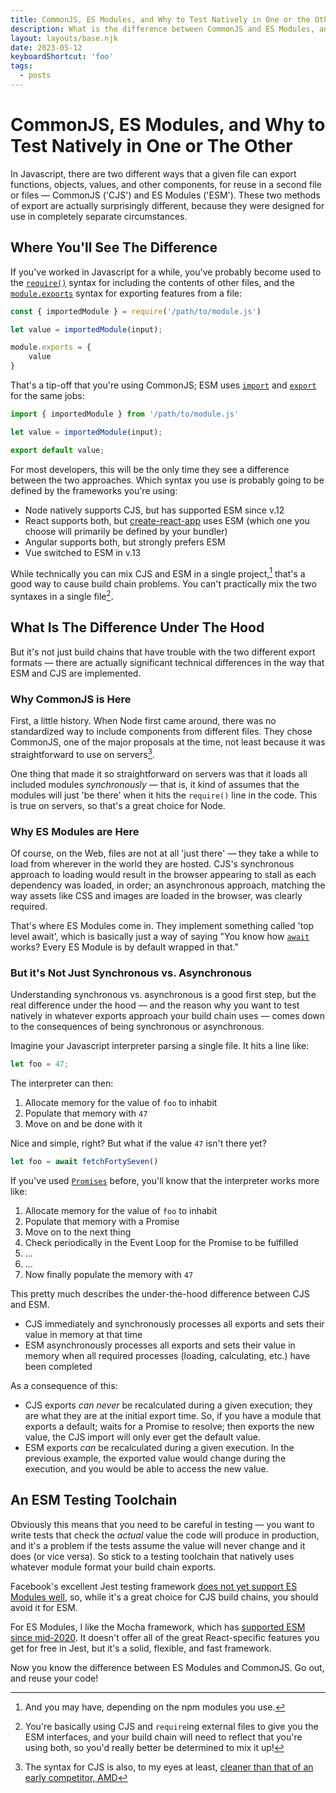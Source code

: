 ```yaml
---
title: CommonJS, ES Modules, and Why to Test Natively in One or the Other
description: What is the difference between CommonJS and ES Modules, and how does this impact what unit test frameworks you can use?
layout: layouts/base.njk
date: 2023-05-12
keyboardShortcut: 'foo'
tags:
  - posts
---
```

# CommonJS, ES Modules, and Why to Test Natively in One or The Other

In Javascript, there are two different ways that a given file can export functions, objects, values, and other components, for reuse in a second file or files — CommonJS ('CJS') and ES Modules ('ESM'). These two methods of export are actually surprisingly different, because they were designed for use in completely separate circumstances. 

## Where You'll See The Difference

If you've worked in Javascript for a while, you've probably become used to the [`require()`](https://nodejs.org/docs/latest-v20.x/api/modules.html#requireid) syntax for including the contents of other files, and the [`module.exports`](https://nodejs.org/docs/latest-v20.x/api/modules.html#moduleexports) syntax for exporting features from a file:

```javascript
const { importedModule } = require('/path/to/module.js')

let value = importedModule(input);

module.exports = {
	value
} 
```

That's a tip-off that you're using CommonJS; ESM uses [`import`](https://tc39.es/ecma262/#sec-imports) and [`export`](https://tc39.es/ecma262/#sec-exports) for the same jobs:

```javascript
import { importedModule } from '/path/to/module.js'

let value = importedModule(input);

export default value;
```

For most developers, this will be the only time they see a difference between the two approaches. Which syntax you use is probably going to be defined by the frameworks you're using:

* Node natively supports CJS, but has supported ESM since v.12
* React supports both, but [create-react-app](https://create-react-app.dev) uses ESM (which one you choose will primarily be defined by your bundler)
* Angular supports both, but strongly prefers ESM
* Vue switched to ESM in v.13

While technically you can mix CJS and ESM in a single project,[^1] that's a good way to cause build chain problems. You can't practically mix the two syntaxes in a single file[^2].

## What Is The Difference Under The Hood

But it's not just build chains that have trouble with the two different export formats — there are actually significant technical differences in the way that ESM and CJS are implemented.

### Why CommonJS is Here 

First, a little history. When Node first came around, there was no standardized way to include components from different files. They chose CommonJS, one of the major proposals at the time, not least because it was straightforward to use on servers[^3].

One thing that made it so straightforward on servers was that it loads all included modules _synchronously_ — that is, it kind of assumes that the modules will just 'be there' when it hits the `require()` line in the code. This is true on servers, so that's a great choice for Node.

### Why ES Modules are Here

Of course, on the Web, files are not at all 'just there' — they take a while to load from wherever in the world they are hosted. CJS's synchronous approach to loading would result in the browser appearing to stall as each dependency was loaded, in order; an asynchronous approach, matching the way assets like CSS and images are loaded in the browser, was clearly required.

That's where ES Modules come in. They implement something called 'top level await', which is basically just a way of saying "You know how [`await`](https://developer.mozilla.org/en-US/docs/Web/JavaScript/Reference/Operators/await) works? Every ES Module is by default wrapped in that."

### But it's Not Just Synchronous vs. Asynchronous

Understanding synchronous vs. asynchronous is a good first step, but the real difference under the hood — and the reason why you want to test natively in whatever exports approach your build chain uses — comes down to the consequences of being synchronous or asynchronous.

Imagine your Javascript interpreter parsing a single file. It hits a line like:

```javascript
let foo = 47;
```

The interpreter can then:

1. Allocate memory for the value of `foo` to inhabit
2. Populate that memory with `47`
3. Move on and be done with it

Nice and simple, right? But what if the value `47` isn't there yet?

```javascript
let foo = await fetchFortySeven()
```

If you've used [`Promises`](https://developer.mozilla.org/en-US/docs/Web/JavaScript/Reference/Global_Objects/Promise) before, you'll know that the interpreter works more like:

1. Allocate memory for the value of `foo` to inhabit
2. Populate that memory with a Promise
3. Move on to the next thing
3. Check periodically in the Event Loop for the Promise to be fulfilled
4. ...
5. ...
6. Now finally populate the memory with `47`

This pretty much describes the under-the-hood difference between CJS and ESM.

* CJS immediately and synchronously processes all exports and sets their value in memory at that time
* ESM asynchronously processes all exports and sets their value in memory when all required processes (loading, calculating, etc.) have been completed

As a consequence of this:

* CJS exports _can never_ be recalculated during a given execution; they are what they are at the initial export time. So, if you have a module that exports a default; waits for a Promise to resolve; then exports the new value, the CJS import will only ever get the default value. 
* ESM exports _can_ be recalculated during a given execution. In the previous example, the exported value would change during the execution, and you would be able to access the new value.

## An ESM Testing Toolchain

Obviously this means that you need to be careful in testing — you want to write tests that check the _actual_ value the code will produce in production, and it's a problem if the tests assume the value will never change and it does (or vice versa). So stick to a testing toolchain that natively uses whatever module format your build chain exports.

Facebook's excellent Jest testing framework [does not yet support ES Modules well](https://jestjs.io/docs/ecmascript-modules), so, while it's a great choice for CJS build chains, you should avoid it for ESM.

For ES Modules, I like the Mocha framework, which has [supported ESM since mid-2020](https://mochajs.org/#nodejs-native-esm-support). It doesn't offer all of the great React-specific features you get for free in Jest, but it's a solid, flexible, and fast framework.

Now you know the difference between ES Modules and CommonJS. Go out, and reuse your code!

[^1]: And you may have, depending on the npm modules you use.
[^2]: You're basically using CJS and `require`ing external files to give you the ESM interfaces, and your build chain will need to reflect that you're using both, so you'd really better be determined to mix it up!
[^3]: The syntax for CJS is also, to my eyes at least, [cleaner than that of an early competitor, AMD](https://requirejs.org/docs/whyamd.html#amd)
